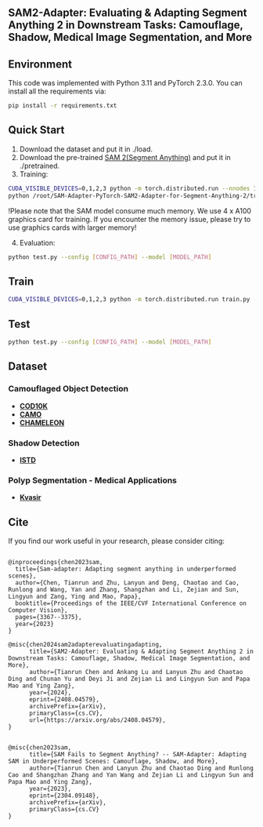 ## SAM2-Adapter: Evaluating & Adapting Segment Anything 2 in Downstream Tasks: Camouflage, Shadow, Medical Image Segmentation, and More

## Environment
This code was implemented with Python 3.11 and PyTorch 2.3.0. You can install all the requirements via:
```bash
pip install -r requirements.txt
```


## Quick Start
1. Download the dataset and put it in ./load.
2. Download the pre-trained [SAM 2(Segment Anything)](https://github.com/facebookresearch/segment-anything-2) and put it in ./pretrained.
3. Training:
```bash
CUDA_VISIBLE_DEVICES=0,1,2,3 python -m torch.distributed.run --nnodes 1 --nproc_per_node 4 loadddptrain.py --config configs/demo.yaml
python /root/SAM-Adapter-PyTorch-SAM2-Adapter-for-Segment-Anything-2/train.py --config /root/SAM-Adapter-PyTorch-SAM2-Adapter-for-Segment-Anything-2/configs/demo.yaml
```
!Please note that the SAM model consume much memory. We use 4 x A100 graphics card for training. If you encounter the memory issue, please try to use graphics cards with larger memory!


4. Evaluation:
```bash
python test.py --config [CONFIG_PATH] --model [MODEL_PATH]
```

## Train
```bash
CUDA_VISIBLE_DEVICES=0,1,2,3 python -m torch.distributed.run train.py --nnodes 1 --nproc_per_node 4 --config [CONFIG_PATH]
```

## Test
```bash
python test.py --config [CONFIG_PATH] --model [MODEL_PATH]
```

## Dataset

### Camouflaged Object Detection
- **[COD10K](https://github.com/DengPingFan/SINet/)**
- **[CAMO](https://drive.google.com/open?id=1h-OqZdwkuPhBvGcVAwmh0f1NGqlH_4B6)**
- **[CHAMELEON](https://www.polsl.pl/rau6/datasets/)**

### Shadow Detection
- **[ISTD](https://github.com/DeepInsight-PCALab/ST-CGAN)**

### Polyp Segmentation - Medical Applications
- **[Kvasir](https://datasets.simula.no/kvasir-seg/)**

## Cite

If you find our work useful in your research, please consider citing:

```

@inproceedings{chen2023sam,
  title={Sam-adapter: Adapting segment anything in underperformed scenes},
  author={Chen, Tianrun and Zhu, Lanyun and Deng, Chaotao and Cao, Runlong and Wang, Yan and Zhang, Shangzhan and Li, Zejian and Sun, Lingyun and Zang, Ying and Mao, Papa},
  booktitle={Proceedings of the IEEE/CVF International Conference on Computer Vision},
  pages={3367--3375},
  year={2023}
}

@misc{chen2024sam2adapterevaluatingadapting,
      title={SAM2-Adapter: Evaluating & Adapting Segment Anything 2 in Downstream Tasks: Camouflage, Shadow, Medical Image Segmentation, and More}, 
      author={Tianrun Chen and Ankang Lu and Lanyun Zhu and Chaotao Ding and Chunan Yu and Deyi Ji and Zejian Li and Lingyun Sun and Papa Mao and Ying Zang},
      year={2024},
      eprint={2408.04579},
      archivePrefix={arXiv},
      primaryClass={cs.CV},
      url={https://arxiv.org/abs/2408.04579}, 
}


@misc{chen2023sam,
      title={SAM Fails to Segment Anything? -- SAM-Adapter: Adapting SAM in Underperformed Scenes: Camouflage, Shadow, and More}, 
      author={Tianrun Chen and Lanyun Zhu and Chaotao Ding and Runlong Cao and Shangzhan Zhang and Yan Wang and Zejian Li and Lingyun Sun and Papa Mao and Ying Zang},
      year={2023},
      eprint={2304.09148},
      archivePrefix={arXiv},
      primaryClass={cs.CV}
}


```
